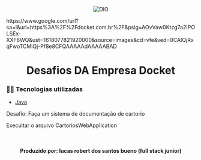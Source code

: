<!--Banner session-->
<p align="center">
  <img src="https://docket.com.br/img/trabalhe-draw.png" alt="DIO" title="Digital Innovation One">
</p>

<!--About session-->https://www.google.com/url?sa=i&url=https%3A%2F%2Fdocket.com.br%2F&psig=AOvVaw0Ktzg7a2IPOLSEx-XXF6WQ&ust=1618077821920000&source=images&cd=vfe&ved=0CAIQjRxqFwoTCMiQj-Pf8e8CFQAAAAAdAAAAABAD
<h1 align="center">Desafios DA Empresa Docket</h1>


<h3>👨‍💻 Tecnologias utilizadas</h3>

- [Java](https://docs.oracle.com/en/java/javase/15/?xd_co_f=f16f75d5-23ff-466f-a694-6a44510f72f7)


Desafio: 
Faça um sistema de documentação de cartorio  

Execultar o arquivo CartoriosWebApplication

<br><h4 align=center>Produzido por: lucas robert dos santos bueno (full stack junior)</h4>
